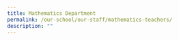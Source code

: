 ```yaml
---
title: Mathematics Department
permalink: /our-school/our-staff/mathematics-teachers/
description: ""
---
```

